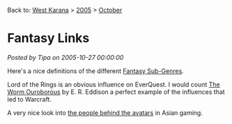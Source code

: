 Back to: [West Karana](/posts/westkarana.md) > [2005](/posts/2005/westkarana.md) > [October](./westkarana.md)
# Fantasy Links

*Posted by Tipa on 2005-10-27 00:00:00*

Here's a nice definitions of the different [Fantasy Sub-Genres](http://www.fictionfactor.com/articles/fsubgenre.html).

Lord of the Rings is an obvious influence on EverQuest. I would count [The Worm Ouroborous](http://www.sfsite.com/07b/wo85.htm) by E. R. Eddison a perfect example of the influences that led to Warcraft.

A very nice look into [the people behind the avatars](http://news.bbc.co.uk/1/shared/spl/hi/picture_gallery/05/technology_online_gamers_unmasked/html/1.stm) in Asian gaming.


